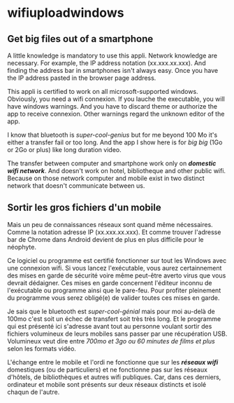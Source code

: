 # wifiuploadwindows
## Get big files out of a smartphone

A little knowledge is mandatory to use this appli. Network knowledge are necessary.
For example, the IP address notation (xx.xxx.xx.xxx). And finding the address bar
in smartphones isn't always easy. Once you have the IP address pasted in the
browser page address.

This appli is certified to work on all microsoft-supported windows. Obviously,
you need a wifi connexion. If you lauche the executable, you will have windows
warnings. And you have to discard theme or authorize the app to receive connexion.
Other warnings regard the unknown editor of the app.

I know that bluetooth is *super-cool-genius* but for me beyond 100 Mo it's either a
transfer fail or too long. And the app I show here is for _big big_ (1Go or 2Go or
plus) like long duration video.

The transfer between computer and smartphone work only on ***domestic wifi network***.
And doesn't work on hotel, bibliotheque and other public wifi. Because on those
network computer and mobile exist in two distinct network that doesn't
communicate between us.

## Sortir les gros fichiers d'un mobile

Mais un peu de connaissances réseaux sont quand même nécessaires.
Comme la notation adresse IP (xx.xxx.xx.xxx). Et comme trouver l'adresse bar de
Chrome dans Android devient de plus en plus difficile pour le néophyte.

Ce logiciel ou programme est certifié fonctionner sur tout les Windows avec une
connexion wifi. Si vous lancez l'exécutable, vous aurez certainnement des mises
en garde de sécurité voire même peut-être averto virus que vous devrait dédaigner.
Ces mises en garde concernent l'éditeur inconnu de l'exécutable ou programme
ainsi que le pare-feu. Pour profiter pleinement du programme vous serez obligé(e)
de valider toutes ces mises en garde.

Je sais que le bluetooth est *super-cool-génial* mais pour moi au-delà de 100mo
c'est soit un échec de transfert soit très très long.
Et le programme qui est présenté ici s'adresse avant tout au personne voulant
sortir des fichiers volumineux de leurs mobiles sans passer par une récupération
USB. Volumineux veut dire entre _700mo et 3go ou 60 minutes de films et plus_ selon
les formats vidéo.

L'échange entre le mobile et l'ordi ne fonctionne que sur les ***réseaux wifi***
domestiques (ou de particuliers) et ne fonctionne pas sur les réseaux d'hôtels,
de bibliothèques et autres wifi publiques. Car, dans ces derniers, ordinateur et
mobile sont présents sur deux réseaux distincts et isolé chaqun de l'autre.